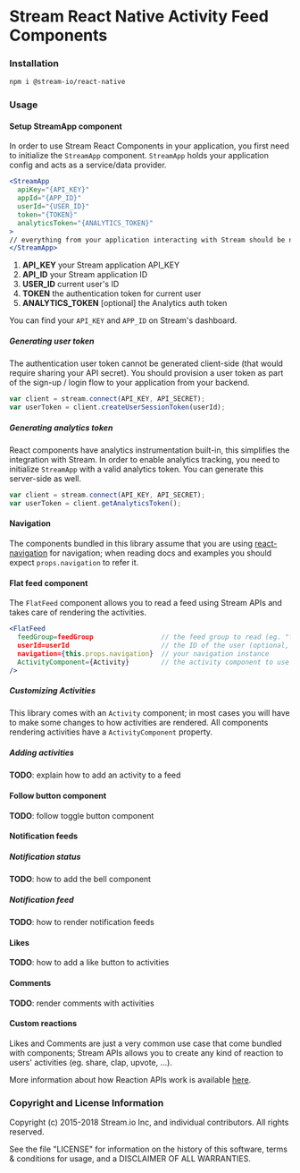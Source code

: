 Stream React Native Activity Feed Components
============================================

### Installation

```bash
npm i @stream-io/react-native
```

### Usage

#### Setup StreamApp component

In order to use Stream React Components in your application, you first need to initialize the `StreamApp` component. `StreamApp` holds your application config and acts as a service/data provider.

```jsx
<StreamApp
  apiKey="{API_KEY}"
  appId="{APP_ID}"
  userId="{USER_ID}"
  token="{TOKEN}"
  analyticsToken="{ANALYTICS_TOKEN}"
>
// everything from your application interacting with Stream should be nested here
</StreamApp>
```
1. **API_KEY** your Stream application API_KEY
2. **API_ID** your Stream application ID
3. **USER_ID** current user's ID
4. **TOKEN** the authentication token for current user
5. **ANALYTICS_TOKEN** [optional] the Analytics auth token

You can find your `API_KEY` and `APP_ID` on Stream's dashboard.

##### Generating user token

The authentication user token cannot be generated client-side (that would require sharing your API secret). You should provision a user token as part of the sign-up / login flow to your application from your backend.

```js
var client = stream.connect(API_KEY, API_SECRET);
var userToken = client.createUserSessionToken(userId);
```

##### Generating analytics token

React components have analytics instrumentation built-in, this simplifies the integration with Stream. In order to enable analytics tracking, you need to initialize `StreamApp` with a valid analytics token. You can generate this server-side as well.

```js
var client = stream.connect(API_KEY, API_SECRET);
var userToken = client.getAnalyticsToken();
```

#### Navigation

The components bundled in this library assume that you are using [react-navigation](https://facebook.github.io/react-native/docs/navigation#react-navigation) for navigation; when reading docs and examples you should expect `props.navigation` to refer it.

#### Flat feed component

The `FlatFeed` component allows you to read a feed using Stream APIs and takes care of rendering the activities.

```jsx
<FlatFeed
  feedGroup=feedGroup                 // the feed group to read (eg. "flat")
  userId=userId                       // the ID of the user (optional, defaults to StreamApp's userId)
  navigation={this.props.navigation}  // your navigation instance
  ActivityComponent={Activity}        // the activity component to use (optional, defaults to Activity)
/>
```

##### Customizing Activities

This library comes with an `Activity` component; in most cases you will have to make some changes to how activities are rendered. All components rendering activities have a `ActivityComponent` property.

##### Adding activities

**TODO**: explain how to add an activity to a feed

#### Follow button component

**TODO**: follow toggle button component

#### Notification feeds

##### Notification status

**TODO**: how to add the bell component

##### Notification feed

**TODO**: how to render notification feeds

#### Likes

**TODO**: how to add a like button to activities

#### Comments

**TODO**: render comments with activities

#### Custom reactions

Likes and Comments are just a very common use case that come bundled with components; Stream APIs allows you to create any kind of reaction to users' activities (eg. share, clap, upvote, ...).

More information about how Reaction APIs work is available [here](https://getstream.io/docs/#reactions_activities).

### Copyright and License Information

Copyright (c) 2015-2018 Stream.io Inc, and individual contributors. All rights reserved.

See the file "LICENSE" for information on the history of this software, terms & conditions for usage, and a DISCLAIMER OF ALL WARRANTIES.
